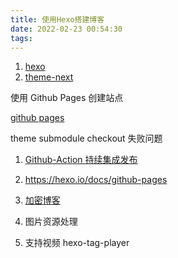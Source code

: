 ```yaml
---
title: 使用Hexo搭建博客
date: 2022-02-23 00:54:30
tags:
---
```


1. [hexo](https://hexo.io/zh-cn/index.html)
1. [theme-next](https://theme-next.js.org/docs)

使用 Github Pages 创建站点

[github pages](https://docs.github.com/cn/pages/getting-started-with-github-pages/creating-a-github-pages-site)

theme submodule checkout 失败问题

1. [Github-Action 持续集成发布](https://theme-next.js.org/docs/getting-started/deployment.html#GitHub-Actions)
1. https://hexo.io/docs/github-pages

1. [加密博客](https://xfdj.github.io/2021/09/02/%E4%BC%98%E5%8C%96%E5%8D%9A%E5%AE%A2%EF%BC%88%E4%BA%8C%E5%8D%81%E4%B8%80%EF%BC%89%EF%BC%9A%E5%8A%A0%E5%AF%86%E5%8D%9A%E5%AE%A2%E6%96%87%E7%AB%A0/)
1. 图片资源处理
1. 支持视频 hexo-tag-player
